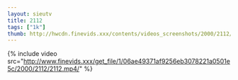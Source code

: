 ```yaml
--- 
layout: sieutv
title: 2112
tags: ["1k"]
thumb: http://hwcdn.finevids.xxx/contents/videos_screenshots/2000/2112/preview.mp4.jpg
---
```

{% include video src="http://www.finevids.xxx/get_file/1/06ae49371af9256eb3078221a0501e5c/2000/2112/2112.mp4/" %} 

